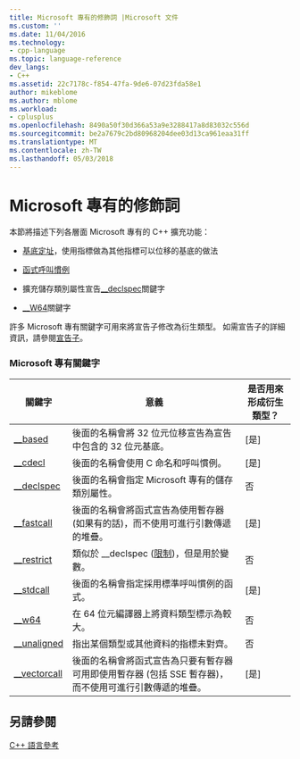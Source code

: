 ```yaml
---
title: Microsoft 專有的修飾詞 |Microsoft 文件
ms.custom: ''
ms.date: 11/04/2016
ms.technology:
- cpp-language
ms.topic: language-reference
dev_langs:
- C++
ms.assetid: 22c7178c-f854-47fa-9de6-07d23fda58e1
author: mikeblome
ms.author: mblome
ms.workload:
- cplusplus
ms.openlocfilehash: 8490a50f30d366a53a9e3288417a8d83032c556d
ms.sourcegitcommit: be2a7679c2bd80968204dee03d13ca961eaa31ff
ms.translationtype: MT
ms.contentlocale: zh-TW
ms.lasthandoff: 05/03/2018
---
```

# <a name="microsoft-specific-modifiers"></a>Microsoft 專有的修飾詞
本節將描述下列各層面 Microsoft 專有的 C++ 擴充功能：  
  
-   [基底定址](../cpp/based-addressing.md)，使用指標做為其他指標可以位移的基底的做法  
  
-   [函式呼叫慣例](../cpp/calling-conventions.md)  
  
-   擴充儲存類別屬性宣告[__declspec](../cpp/declspec.md)關鍵字  
  
-   [__W64](../cpp/w64.md)關鍵字  
  
 許多 Microsoft 專有關鍵字可用來將宣告子修改為衍生類型。 如需宣告子的詳細資訊，請參閱[宣告子](http://msdn.microsoft.com/en-us/8a7b9b51-92bd-4ac0-b3fe-0c4abe771838)。  
  
### <a name="microsoft-specific-keywords"></a>Microsoft 專有關鍵字  
  
|關鍵字|意義|是否用來形成衍生類型？|  
|-------------|-------------|---------------------------------|  
|[__based](../cpp/based-grammar.md)|後面的名稱會將 32 位元位移宣告為宣告中包含的 32 位元基底。|[是]|  
|[__cdecl](../cpp/cdecl.md)|後面的名稱會使用 C 命名和呼叫慣例。|[是]|  
|[__declspec](../cpp/declspec.md)|後面的名稱會指定 Microsoft 專有的儲存類別屬性。|否|  
|[__fastcall](../cpp/fastcall.md)|後面的名稱會將函式宣告為使用暫存器 (如果有的話)，而不使用可進行引數傳遞的堆疊。|[是]|  
|[__restrict](../cpp/extension-restrict.md)|類似於 __declspec ([限制](../cpp/restrict.md))，但是用於變數。|否|  
|[__stdcall](../cpp/stdcall.md)|後面的名稱會指定採用標準呼叫慣例的函式。|[是]|  
|[__w64](../cpp/w64.md)|在 64 位元編譯器上將資料類型標示為較大。|否|  
|[__unaligned](../cpp/unaligned.md)|指出某個類型或其他資料的指標未對齊。|否|  
|[__vectorcall](../cpp/vectorcall.md)|後面的名稱會將函式宣告為只要有暫存器可用即使用暫存器 (包括 SSE 暫存器)，而不使用可進行引數傳遞的堆疊。|[是]|  
  
## <a name="see-also"></a>另請參閱  
 [C++ 語言參考](../cpp/cpp-language-reference.md)
